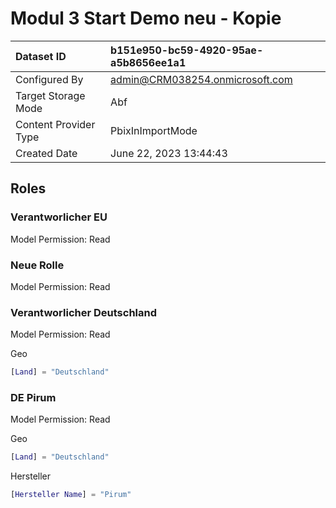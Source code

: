 



# Modul 3 Start Demo neu - Kopie

|Dataset ID|b151e950-bc59-4920-95ae-a5b8656ee1a1|
| :--- | :--- |
|Configured By|admin@CRM038254.onmicrosoft.com|
|Target Storage Mode|Abf|
|Content Provider Type|PbixInImportMode|
|Created Date|June 22, 2023 13:44:43|

## Roles

### Verantworlicher EU


Model Permission: Read
### Neue Rolle


Model Permission: Read
### Verantworlicher Deutschland


Model Permission: Read

Geo

```m
[Land] = "Deutschland"
```
### DE Pirum


Model Permission: Read

Geo

```m
[Land] = "Deutschland"
```

Hersteller

```m
[Hersteller Name] = "Pirum"
```
